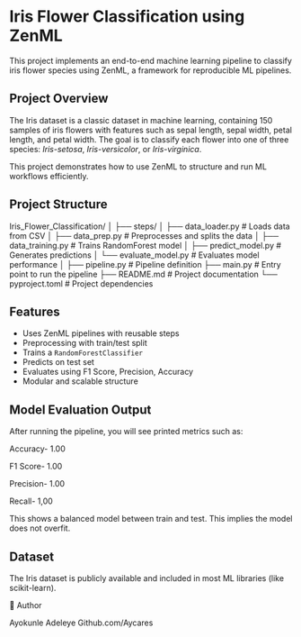 # Iris Flower Classification using ZenML

This project implements an end-to-end machine learning pipeline to classify iris flower species using ZenML, a framework for reproducible ML pipelines.

## Project Overview

The Iris dataset is a classic dataset in machine learning, containing 150 samples of iris flowers with features such as sepal length, sepal width, petal length, and petal width. The goal is to classify each flower into one of three species: *Iris-setosa*, *Iris-versicolor*, or *Iris-virginica*.

This project demonstrates how to use ZenML to structure and run ML workflows efficiently.


## Project Structure

Iris_Flower_Classification/
│
├── steps/
│ ├── data_loader.py # Loads data from CSV
│ ├── data_prep.py # Preprocesses and splits the data
│ ├── data_training.py # Trains RandomForest model
│ ├── predict_model.py # Generates predictions
│ └── evaluate_model.py # Evaluates model performance
│
├── pipeline.py # Pipeline definition
├── main.py # Entry point to run the pipeline
├── README.md # Project documentation
└── pyproject.toml # Project dependencies

## Features

- Uses ZenML pipelines with reusable steps
- Preprocessing with train/test split
- Trains a `RandomForestClassifier`
- Predicts on test set
- Evaluates using F1 Score, Precision, Accuracy
- Modular and scalable structure

## Model Evaluation Output

After running the pipeline, you will see printed metrics such as:

Accuracy- 1.00

F1 Score- 1.00

Precision- 1.00

Recall- 1,00

This shows a balanced model between train and test. This implies the model does not overfit.

## Dataset

The Iris dataset is publicly available and included in most ML libraries (like scikit-learn).

📌 Author

Ayokunle Adeleye
Github.com/Aycares


